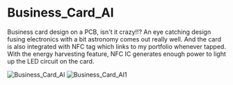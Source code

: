 # Business_Card_AI

Business card design on a PCB, isn't it crazy!!? An eye catching design fusing electronics with a bit astronomy comes out really well. And the card is also integrated with NFC tag which links to my portfolio whenever tapped. With the energy harvesting feature, NFC IC generates enough power to light up the LED circuit on the card.

![Business_Card_AI](https://user-images.githubusercontent.com/86886546/200160570-0ff0493c-63fb-4b8d-879c-363ec41f2f78.PNG)
![Business_Card_AI1](https://user-images.githubusercontent.com/86886546/200160581-98ad2c26-ea4d-4276-b6e5-574ea786d5e0.PNG)
